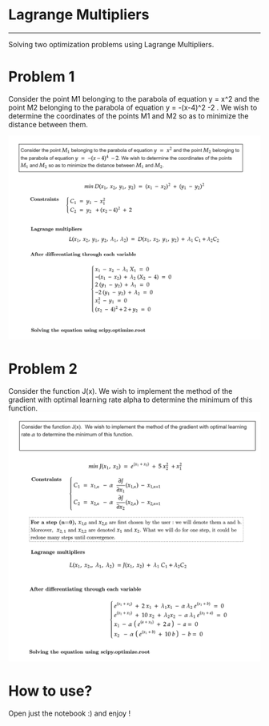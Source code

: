 # Lagrange Multipliers
---
Solving two optimization problems using Lagrange Multipliers.

# Problem 1

Consider the point M1 belonging to the parabola of equation y = x^2 and the point M2 belonging to the parabola of equation y = -(x-4)^2 -2 . We wish to determine the coordinates of the points M1 and M2 so as to minimize the distance between them.

![prb1](pb1.png)


# Problem 2
Consider the function J(x).  We wish to implement the method of the gradient with optimal learning rate alpha to determine the minimum of this function.
![prb1](pb2.png)

# How to use? 
Open just the notebook :) and enjoy !


